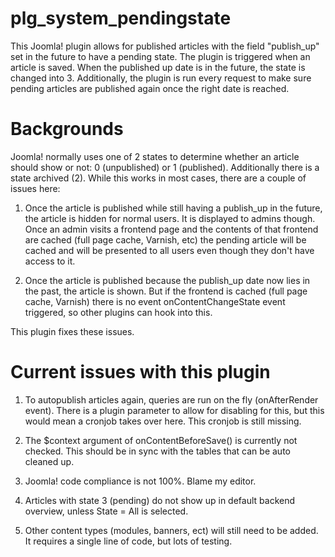 plg_system_pendingstate
=======================
This Joomla! plugin allows for published articles with the field "publish_up" set in the future to have a pending state.
The plugin is triggered when an article is saved. When the published up date is in the future, the state is changed into 3.
Additionally, the plugin is run every request to make sure pending articles are published again once the right date is reached.

Backgrounds
===========
Joomla! normally uses one of 2 states to determine whether an article should show or not: 0 (unpublished) or 1 (published).
Additionally there is a state archived (2).
While this works in most cases, there are a couple of issues here:

1) Once the article is published while still having a publish_up in the future, the article is hidden for normal users. It is displayed
to admins though. Once an admin visits a frontend page and the contents of that frontend are cached (full page cache, Varnish, etc) the
pending article will be cached and will be presented to all users even though they don't have access to it.

2) Once the article is published because the publish_up date now lies in the past, the article is shown. But if the frontend is cached
(full page cache, Varnish) there is no event onContentChangeState event triggered, so other plugins can hook into this.

This plugin fixes these issues.

Current issues with this plugin
===============================
1) To autopublish articles again, queries are run on the fly (onAfterRender event). There is a plugin parameter to allow for disabling
for this, but this would mean a cronjob takes over here. This cronjob is still missing.

2) The $context argument of onContentBeforeSave() is currently not checked. This should be in sync with the tables that can be auto
cleaned up.

3) Joomla! code compliance is not 100%. Blame my editor.

4) Articles with state 3 (pending) do not show up in default backend overview, unless State = All is selected.

5) Other content types (modules, banners, ect) will still need to be added. It requires a single line of code, but lots of testing.
